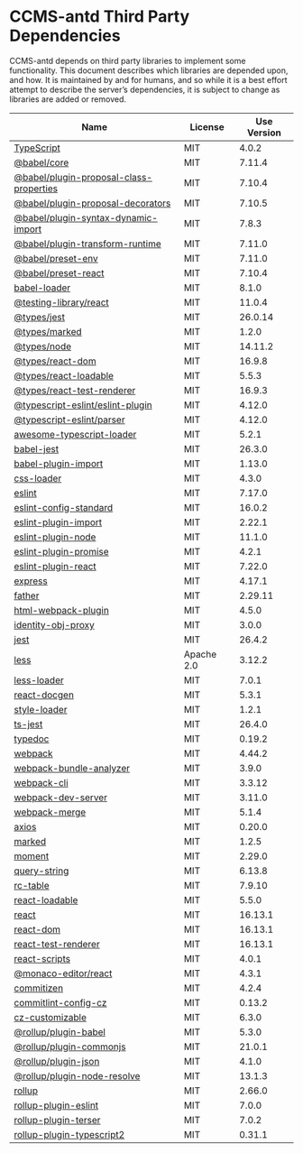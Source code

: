 # CCMS-antd Third Party Dependencies

CCMS-antd depends on third party libraries to implement some
functionality. This document describes which libraries are depended
upon, and how. It is maintained by and for humans, and so while it is a
best effort attempt to describe the server’s dependencies, it is subject
to change as libraries are added or removed.

| Name                                      | License    | Use Version |
| ----------------------------------------- | ---------- | ----------- |
| [TypeScript]                              | MIT        | 4.0.2       |
| [@babel/core]                             | MIT        | 7.11.4      |
| [@babel/plugin-proposal-class-properties] | MIT        | 7.10.4      |
| [@babel/plugin-proposal-decorators]       | MIT        | 7.10.5      |
| [@babel/plugin-syntax-dynamic-import]     | MIT        | 7.8.3       |
| [@babel/plugin-transform-runtime]         | MIT        | 7.11.0      |
| [@babel/preset-env]                       | MIT        | 7.11.0      |
| [@babel/preset-react]                     | MIT        | 7.10.4      |
| [babel-loader]                            | MIT        | 8.1.0       |
| [@testing-library/react]                  | MIT        | 11.0.4      |
| [@types/jest]                             | MIT        | 26.0.14     |
| [@types/marked]                           | MIT        | 1.2.0       |
| [@types/node]                             | MIT        | 14.11.2     |
| [@types/react-dom]                        | MIT        | 16.9.8      |
| [@types/react-loadable]                   | MIT        | 5.5.3       |
| [@types/react-test-renderer]              | MIT        | 16.9.3      |
| [@typescript-eslint/eslint-plugin]        | MIT        | 4.12.0      |
| [@typescript-eslint/parser]               | MIT        | 4.12.0      |
| [awesome-typescript-loader]               | MIT        | 5.2.1       |
| [babel-jest]                              | MIT        | 26.3.0      |
| [babel-plugin-import]                     | MIT        | 1.13.0      |
| [css-loader]                              | MIT        | 4.3.0       |
| [eslint]                                  | MIT        | 7.17.0      |
| [eslint-config-standard]                  | MIT        | 16.0.2      |
| [eslint-plugin-import]                    | MIT        | 2.22.1      |
| [eslint-plugin-node]                      | MIT        | 11.1.0      |
| [eslint-plugin-promise]                   | MIT        | 4.2.1       |
| [eslint-plugin-react]                     | MIT        | 7.22.0      |
| [express]                                 | MIT        | 4.17.1      |
| [father]                                  | MIT        | 2.29.11     |
| [html-webpack-plugin]                     | MIT        | 4.5.0       |
| [identity-obj-proxy]                      | MIT        | 3.0.0       |
| [jest]                                    | MIT        | 26.4.2      |
| [less]                                    | Apache 2.0 | 3.12.2      |
| [less-loader]                             | MIT        | 7.0.1       |
| [react-docgen]                            | MIT        | 5.3.1       |
| [style-loader]                            | MIT        | 1.2.1       |
| [ts-jest]                                 | MIT        | 26.4.0      |
| [typedoc]                                 | MIT        | 0.19.2      |
| [webpack]                                 | MIT        | 4.44.2      |
| [webpack-bundle-analyzer]                 | MIT        | 3.9.0       |
| [webpack-cli]                             | MIT        | 3.3.12      |
| [webpack-dev-server]                      | MIT        | 3.11.0      |
| [webpack-merge]                           | MIT        | 5.1.4       |
| [axios]                                   | MIT        | 0.20.0      |
| [marked]                                  | MIT        | 1.2.5       |
| [moment]                                  | MIT        | 2.29.0      |
| [query-string]                            | MIT        | 6.13.8      |
| [rc-table]                                | MIT        | 7.9.10      |
| [react-loadable]                          | MIT        | 5.5.0       |
| [react]                                   | MIT        | 16.13.1     |
| [react-dom]                               | MIT        | 16.13.1     |
| [react-test-renderer]                     | MIT        | 16.13.1     |
| [react-scripts]                           | MIT        | 4.0.1       |
| [@monaco-editor/react]                    | MIT        | 4.3.1       |
| [commitizen]                              | MIT        | 4.2.4       |
| [commitlint-config-cz]                    | MIT        | 0.13.2      |
| [cz-customizable]                         | MIT        | 6.3.0       |
| [@rollup/plugin-babel]                    | MIT        | 5.3.0       |
| [@rollup/plugin-commonjs]                 | MIT        | 21.0.1      |
| [@rollup/plugin-json]                     | MIT        | 4.1.0       |
| [@rollup/plugin-node-resolve]             | MIT        | 13.1.3      |
| [rollup]                                  | MIT        | 2.66.0      |
| [rollup-plugin-eslint]                    | MIT        | 7.0.0       |
| [rollup-plugin-terser]                    | MIT        | 7.0.2       |
| [rollup-plugin-typescript2]               | MIT        | 0.31.1      |

[typescript]: https://github.com/microsoft/TypeScript
[babel]: https://github.com/babel/babel
[@babel/core]: https://github.com/babel/babel
[@babel/plugin-proposal-class-properties]: https://github.com/babel/babel
[@babel/plugin-proposal-decorators]: https://github.com/babel/babel
[@babel/plugin-syntax-dynamic-import]: https://github.com/babel/babel
[@babel/plugin-transform-runtime]: https://github.com/babel/babel
[@babel/preset-env]: https://github.com/babel/babel
[@babel/preset-react]: https://github.com/babel/babel
[babel-loader]: https://github.com/babel/babel
[@testing-library/react]: https://github.com/testing-library/react-testing-library
[@types/jest]: https://www.npmjs.com/package/@types/jest
[@types/marked]: https://www.npmjs.com/package/@types/marked
[@types/node]: https://www.npmjs.com/package/@types/node
[@types/react-dom]: https://www.npmjs.com/package/@types/react-dom
[@types/react-loadable]: https://www.npmjs.com/package/@types/react-loadable
[@types/react-test-renderer]: https://www.npmjs.com/package/@types/react-test-renderer
[@typescript-eslint/eslint-plugin]: https://github.com/typescript-eslint/typescript-eslint
[@typescript-eslint/parser]: https://github.com/typescript-eslint/typescript-eslint
[awesome-typescript-loader]: https://github.com/s-panferov/awesome-typescript-loader
[babel-jest]: https://github.com/facebook/jest
[babel-plugin-import]: https://github.com/ant-design/babel-plugin-import
[css-loader]: https://github.com/webpack-contrib/css-loader
[eslint]: https://github.com/eslint/eslint
[eslint-config-standard]: https://github.com/standard/eslint-config-standard
[eslint-plugin-import]: https://github.com/benmosher/eslint-plugin-import
[eslint-plugin-node]: https://github.com/mysticatea/eslint-plugin-node
[eslint-plugin-promise]: https://github.com/xjamundx/eslint-plugin-promise
[eslint-plugin-react]: https://github.com/yannickcr/eslint-plugin-react
[express]: https://github.com/expressjs/express
[father]: https://github.com/umijs/father
[html-webpack-plugin]: https://github.com/jantimon/html-webpack-plugin
[identity-obj-proxy]: https://github.com/keyz/identity-obj-proxy
[jest]: https://github.com/facebook/jest
[less]: https://github.com/less/less.js
[less-loader]: https://github.com/webpack-contrib/less-loader
[react-docgen]: https://github.com/reactjs/react-docgen
[style-loader]: https://github.com/webpack-contrib/style-loader
[ts-jest]: https://github.com/kulshekhar/ts-jest
[typedoc]: https://github.com/TypeStrong/TypeDoc
[webpack]: https://github.com/webpack/webpack
[webpack-bundle-analyzer]: https://github.com/webpack-contrib/webpack-bundle-analyzer
[webpack-cli]: https://www.npmjs.com/package/webpack-cli
[webpack-dev-server]: https://github.com/webpack/webpack-dev-server
[webpack-merge]: https://github.com/survivejs/webpack-merge
[axios]: https://github.com/axios/axios
[marked]: https://github.com/markedjs/marked
[moment]: https://github.com/moment/moment
[query-string]: https://github.com/sindresorhus/query-string
[rc-table]: https://github.com/react-component/table
[react-loadable]: https://github.com/jamiebuilds/react-loadable
[react]: https://github.com/facebook/react
[react-dom]: https://github.com/facebook/react
[react-test-renderer]: https://github.com/facebook/react
[react-scripts]: https://github.com/facebook/create-react-app
[@monaco-editor/react]: https://github.com/suren-atoyan/monaco-react
[commitizen]: https://github.com/commitizen/cz-cli
[commitlint-config-cz]: https://github.com/whizark/commitlint-config-cz
[cz-customizable]: https://github.com/leoforfree/cz-customizable
[@rollup/plugin-babel]: https://github.com/rollup/plugins
[@rollup/plugin-commonjs]: https://github.com/rollup/plugins
[@rollup/plugin-json]: https://github.com/rollup/plugins
[@rollup/plugin-node-resolve]: https://github.com/rollup/plugins
[rollup]: https://github.com/rollup/rollup
[rollup-plugin-eslint]: https://github.com/TrySound/rollup-plugin-eslint
[rollup-plugin-postcss]: https://github.com/egoist/rollup-plugin-postcss
[rollup-plugin-terser]: https://github.com/terser/terser
[rollup-plugin-typescript2]: https://github.com/ezolenko/rollup-plugin-typescript2
